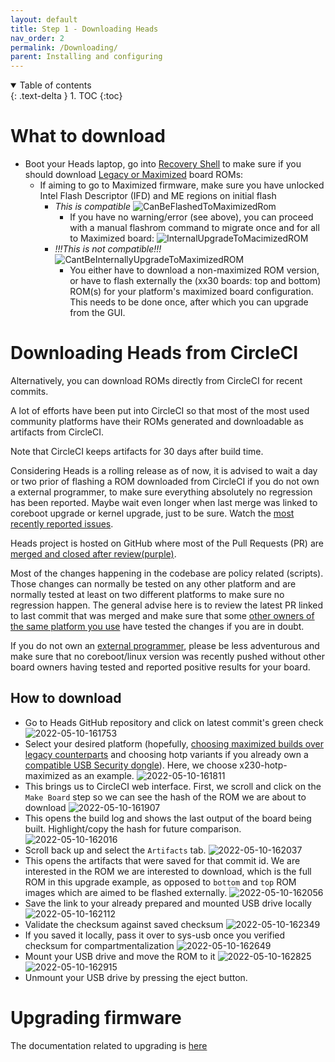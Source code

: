```yaml
---
layout: default
title: Step 1 - Downloading Heads
nav_order: 2
permalink: /Downloading/
parent: Installing and configuring
---
```


<!-- markdownlint-disable MD033 -->
<details open markdown="block">
  <summary>
    Table of contents
  </summary>
  {: .text-delta }
1. TOC
{:toc}
</details>
<!-- markdownlint-enable MD033 -->

What to download
===
- Boot your Heads laptop, go into [Recovery Shell](/Recovery) to make sure if you should download [Legacy or Maximized](/Prerequisites#legacy-vs-maximized-boards) board ROMs:
  - If aiming to go to Maximized firmware, make sure you have unlocked Intel Flash Descriptor (IFD) and ME regions on initial flash
    - *This is compatible* ![CanBeFlashedToMaximizedRom](https://user-images.githubusercontent.com/827570/167728631-85a5ca9e-48f6-4d4f-8544-532fa75bf5d3.jpeg)
      - If you have no warning/error (see above), you can proceed with a manual flashrom command to migrate once and for all to Maximized board: ![InternalUpgradeToMacimizedROM](https://user-images.githubusercontent.com/827570/167729694-6ff8da60-986a-4ec3-9b2d-4fa94e42d3fa.jpeg)
    - *!!!This is not compatible!!!* ![CantBeInternallyUpgradeToMaximizedROM](https://user-images.githubusercontent.com/827570/167728658-731362da-a676-4610-becb-ff94f2ff48b1.jpeg)
      - You either have to download a non-maximized ROM version, or have to flash externally the (xx30 boards: top and bottom) ROM(s) for your platform's maximized board configuration. This needs to be done once, after which you can upgrade from the GUI.

Downloading Heads from CircleCI
===
Alternatively, you can download ROMs directly from CircleCI for recent commits.

A lot of efforts have been put into CircleCI so that most of the most used 
community platforms have their ROMs generated and downloadable as artifacts
from CircleCI. 

Note that CircleCI keeps artifacts for 30 days after build time.

Considering Heads is a rolling release as of now, it is advised to wait a day
or two prior of flashing a ROM downloaded from CircleCI if you do not own a 
external programmer, to make sure everything absolutely no regression has been 
reported. Maybe wait even longer when last merge was linked to coreboot upgrade 
or kernel upgrade, just to be sure. Watch the [most recently reported issues](https://github.com/osresearch/heads/issues?q=is%3Aissue+is%3Aopen+sort%3Aupdated-desc).

Heads project is hosted on GitHub where most of the Pull Requests (PR) are 
[merged and closed after review(purple)](https://github.com/osresearch/heads/pulls?q=is%3Apr+is%3Aclosed+sort%3Aupdated-desc). 

Most of the changes happening in the codebase are policy related (scripts).
Those changes can normally be tested on any other platform and are normally
tested at least on two different platforms to make sure no regression happen.
The general advise here is to review the latest PR linked
to last commit that was merged and make sure that some [other owners of the
same platform you use](https://github.com/osresearch/heads/issues/692) have 
tested the changes if you are in doubt.

If you do not own an [external programmer](/Installing-and-Configuring/Prerequisites), please
be less adventurous and make sure that no coreboot/linux version was recently
pushed without other board owners having tested and reported positive results
for your board.

How to download
---

- Go to Heads GitHub repository and click on latest commit's green check
![2022-05-10-161753](https://user-images.githubusercontent.com/827570/167725941-e6fcad76-2549-4ffe-88ac-33f92545397b.png)
- Select your desired platform (hopefully, [choosing maximized builds over legacy counterparts](https://osresearch.net/Prerequisites#legacy-vs-maximized-boards) and choosing hotp variants if you already own a [compatible USB Security dongle](https://osresearch.net/Prerequisites#usb-security-dongles-aka-security-token-aka-smartcard)). Here, we choose x230-hotp-maximized as an example.
![2022-05-10-161811](https://user-images.githubusercontent.com/827570/167726540-d8ce8d1f-f25a-4ff2-b4e6-2e88e5051cd8.png)
- This brings us to CircleCI web interface. First, we scroll and click on the `Make Board` step so we can see the hash of the ROM we are about to download
![2022-05-10-161907](https://user-images.githubusercontent.com/827570/167726969-5ff7fdfc-81df-4a2e-b552-0ec2ec4aa659.png)
- This opens the build log and shows the last output of the board being built. Highlight/copy the hash for future comparison.
![2022-05-10-162016](https://user-images.githubusercontent.com/827570/167727116-a7559cd4-6db2-4fd2-a4a4-a254a4add0eb.png)
- Scroll back up and select the `Artifacts` tab.
![2022-05-10-162037](https://user-images.githubusercontent.com/827570/167727221-b158912b-c798-4002-8d9a-93a6fbf14f85.png)
- This opens the artifacts that were saved for that commit id. We are interested in the ROM we are interested to download, which is the full ROM in this upgrade example, as opposed to `bottom` and `top` ROM images which are aimed to be flashed externally.
![2022-05-10-162056](https://user-images.githubusercontent.com/827570/167727408-1e1c23bb-5afb-4ead-806f-7c65d58ab906.png)
- Save the link to your already prepared and mounted USB drive locally
![2022-05-10-162112](https://user-images.githubusercontent.com/827570/167727582-2c15cdc1-c1ec-4289-8548-7b9afc79a40b.png)
- Validate the checksum against saved checksum
![2022-05-10-162349](https://user-images.githubusercontent.com/827570/167727751-44d6ba06-29f5-48ea-b955-48db4edbe251.png)
- If you saved it locally, pass it over to sys-usb once you verified checksum for compartmentalization
![2022-05-10-162649](https://user-images.githubusercontent.com/827570/167727877-32606e55-4601-4ff8-ad3b-916cb8bde922.png)
- Mount your USB drive and move the ROM to it
![2022-05-10-162825](https://user-images.githubusercontent.com/827570/167727965-7a7e9e7f-73fa-4d4c-a0ac-83b30d38584d.png)
![2022-05-10-162915](https://user-images.githubusercontent.com/827570/167728027-a5918a1e-4c8d-478c-8365-a0b512da0944.png)
- Unmount your USB drive by pressing the eject button.

Upgrading firmware
===
The documentation related to upgrading is [here](/Updating)











